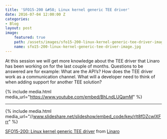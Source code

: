 ```yaml
---
title: 'SFO15-200 &#58; Linux kernel generic TEE driver'
date: 2016-07-04 12:00:00 Z
categories:
- Blog
layout: post
image:
    featured: true
    path: /assets/images/sfo15-200-linux-kernel-generic-tee-driver-image.jpg
    name: sfo15-200-linux-kernel-generic-tee-driver-image.jpg
---
```


At this session we will get more knowledge about the TEE driver that Linaro has been working on for the last couple of months. Questions to be answered are for example: What are the API’s? How does the TEE driver work as a communication channel. What will a developer need to think of when adding support for another TEE solution?

{% include media.html media_url="https://www.youtube.com/embed/BhLndLUQamM" %}

--------

{% include media.html media_url="//www.slideshare.net/slideshow/embed_code/key/rIt8fDZcwIXFrr" %}

[SFO15-200: Linux kernel generic TEE driver](https://www.slideshare.net/linaroorg/sfo15200-linux-kernel-generic-tee-driver) from [Linaro](http://www.slideshare.net/linaroorg)  
